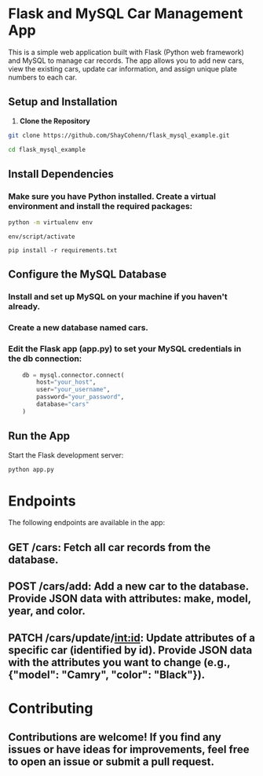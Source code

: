 # Flask and MySQL Car Management App

This is a simple web application built with Flask (Python web framework) and MySQL to manage car records. The app allows you to add new cars, view the existing cars, update car information, and assign unique plate numbers to each car.

## Setup and Installation

1. **Clone the Repository**

```bash
git clone https://github.com/ShayCohenn/flask_mysql_example.git
```
```bash
cd flask_mysql_example
```
## Install Dependencies
### Make sure you have Python installed. Create a virtual environment and install the required packages:
```bash
python -m virtualenv env
```
```
env/script/activate
```
```
pip install -r requirements.txt
```
    
## Configure the MySQL Database
### Install and set up MySQL on your machine if you haven't already.
### Create a new database named cars.

### Edit the Flask app (app.py) to set your MySQL credentials in the db connection:
```python
    db = mysql.connector.connect(
        host="your_host",
        user="your_username",
        password="your_password",
        database="cars"
    )
```
## Run the App
Start the Flask development server:
```bash
python app.py
```

# Endpoints
The following endpoints are available in the app:

## GET /cars: Fetch all car records from the database.
## POST /cars/add: Add a new car to the database. Provide JSON data with attributes: make, model, year, and color.
## PATCH /cars/update/<int:id>: Update attributes of a specific car (identified by id). Provide JSON data with the attributes you want to change (e.g., {"model": "Camry", "color": "Black"}).

# Contributing
## Contributions are welcome! If you find any issues or have ideas for improvements, feel free to open an issue or submit a pull request.